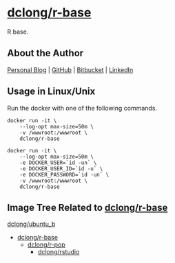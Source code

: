 # [dclong/r-base](https://hub.docker.com/r/dclong/r-base/)

R base.

## About the Author

[Personal Blog](http://www.legendu.net)   |   [GitHub](https://github.com/dclong)   |   [Bitbucket](https://bitbucket.org/dclong/)   |   [LinkedIn](http://www.linkedin.com/in/ben-chuanlong-du-1239b221/)

## Usage in Linux/Unix

Run the docker with one of the following commands.

```
docker run -it \
    --log-opt max-size=50m \
    -v /wwwroot:/wwwroot \
    dclong/r-base 
```

```
docker run -it \
    --log-opt max-size=50m \
    -e DOCKER_USER=`id -un` \
    -e DOCKER_USER_ID=`id -u` \
    -e DOCKER_PASSWORD=`id -un` \
    -v /wwwroot:/wwwroot \
    dclong/r-base
```

## Image Tree Related to [dclong/r-base](https://hub.docker.com/r/dclong/r-base/)

[dclong/ubuntu_b](https://hub.docker.com/r/dclong/ubuntu_b/)

- [dclong/r-base](https://hub.docker.com/r/dclong/r-base/)
    - [dclong/r-pop](https://hub.docker.com/r/dclong/r-pop/)
        - [dclong/rstudio](https://hub.docker.com/r/dclong/rstudio/)

